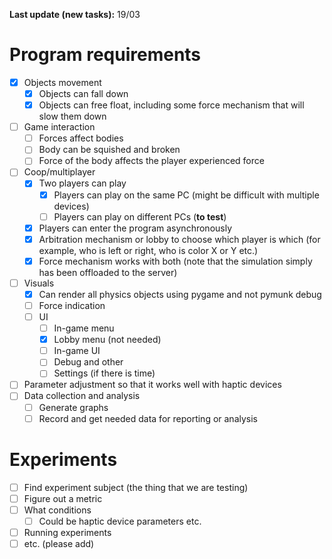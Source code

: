**Last update (new tasks):** 19/03

# Program requirements  
- [x] Objects movement
	- [x] Objects can fall down
	- [x] Objects can free float, including some force mechanism that will slow them down
- [ ] Game interaction
	- [ ] Forces affect bodies
	- [ ] Body can be squished and broken
	- [ ] Force of the body affects the player experienced force
- [ ] Coop/multiplayer
	- [x] Two players can play
		- [x] Players can play on the same PC (might be difficult with multiple devices)
		- [ ] Players can play on different PCs (**to test**)
	- [x] Players can enter the program asynchronously
	- [x] Arbitration mechanism or lobby to choose which player is which (for example, who is left or right, who is color X or Y etc.)
	- [x] Force mechanism works with both (note that the simulation simply has been offloaded to the server)
- [ ] Visuals
	- [x] Can render all physics objects using pygame and not pymunk debug
	- [ ] Force indication
	- [ ] UI
		- [ ] In-game menu
		- [x] Lobby menu (not needed)
		- [ ] In-game UI
		- [ ] Debug and other
		- [ ] Settings (if there is time)
- [ ] Parameter adjustment so that it works well with haptic devices
- [ ] Data collection and analysis
	- [ ] Generate graphs
	- [ ] Record and get needed data for reporting or analysis

# Experiments  
- [ ] Find experiment subject (the thing that we are testing)
- [ ] Figure out a metric
- [ ] What conditions
	- [ ] Could be haptic device parameters etc.
- [ ] Running experiments
- [ ] etc. (please add)